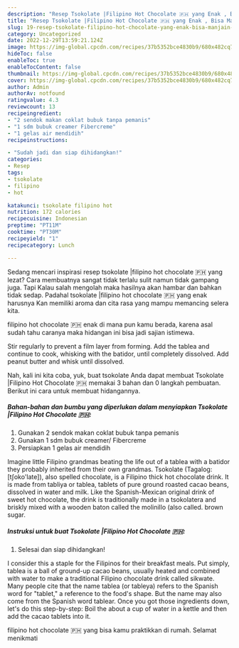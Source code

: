 ```yaml
---
description: "Resep Tsokolate |Filipino Hot Chocolate 🇵🇭 yang Enak , Bisa Manjain Lidah"
title: "Resep Tsokolate |Filipino Hot Chocolate 🇵🇭 yang Enak , Bisa Manjain Lidah"
slug: 19-resep-tsokolate-filipino-hot-chocolate-yang-enak-bisa-manjain-lidah
category: Uncategorized
date: 2022-12-29T13:59:21.124Z
image: https://img-global.cpcdn.com/recipes/37b5352bce4830b9/680x482cq70/tsokolate-filipino-hot-chocolate-foto-resep-utama.jpg
hideToc: false
enableToc: true
enableTocContent: false
thumbnail: https://img-global.cpcdn.com/recipes/37b5352bce4830b9/680x482cq70/tsokolate-filipino-hot-chocolate-foto-resep-utama.jpg
cover: https://img-global.cpcdn.com/recipes/37b5352bce4830b9/680x482cq70/tsokolate-filipino-hot-chocolate-foto-resep-utama.jpg
author: Admin
authorAv: notfound
ratingvalue: 4.3
reviewcount: 13
recipeingredient:
- "2 sendok makan coklat bubuk tanpa pemanis"
- "1 sdm bubuk creamer Fibercreme"
- "1 gelas air mendidih"
recipeinstructions:

- "Sudah jadi dan siap dihidangkan!"
categories:
- Resep
tags:
- tsokolate
- filipino
- hot

katakunci: tsokolate filipino hot 
nutrition: 172 calories
recipecuisine: Indonesian
preptime: "PT11M"
cooktime: "PT30M"
recipeyield: "1"
recipecategory: Lunch

---
```



Sedang mencari inspirasi resep tsokolate |filipino hot chocolate 🇵🇭 yang lezat? Cara membuatnya sangat tidak terlalu sulit namun tidak gampang juga. Tapi Kalau salah mengolah maka hasilnya akan hambar dan bahkan tidak sedap. Padahal tsokolate |filipino hot chocolate 🇵🇭 yang enak harusnya Kan memiliki aroma dan cita rasa yang mampu memancing selera kita.

filipino hot chocolate 🇵🇭 enak di mana pun kamu berada, karena asal sudah tahu caranya maka hidangan ini bisa jadi sajian istimewa.

Stir regularly to prevent a film layer from forming. Add the tablea and continue to cook, whisking with the batidor, until completely dissolved. Add peanut butter and whisk until dissolved.


Nah, kali ini kita coba, yuk, buat tsokolate  Anda dapat membuat Tsokolate |Filipino Hot Chocolate 🇵🇭 memakai 3 bahan dan 0 langkah pembuatan. Berikut ini cara untuk membuat hidangannya.

<!--inarticleads1-->

##### Bahan-bahan dan bumbu yang diperlukan dalam menyiapkan Tsokolate |Filipino Hot Chocolate 🇵🇭:

1. Gunakan 2 sendok makan coklat bubuk tanpa pemanis
1. Gunakan 1 sdm bubuk creamer/ Fibercreme
1. Persiapkan 1 gelas air mendidih


Imagine little Filipino grandmas beating the life out of a tablea with a batidor they probably inherited from their own grandmas. Tsokolate (Tagalog: [tʃoko&#39;late]), also spelled chocolate, is a Filipino thick hot chocolate drink. It is made from tabliya or tablea, tablets of pure ground roasted cacao beans, dissolved in water and milk. Like the Spanish-Mexican original drink of sweet hot chocolate, the drink is traditionally made in a tsokolatera and briskly mixed with a wooden baton called the molinillo (also called. brown sugar. 

<!--inarticleads2-->

##### Instruksi untuk buat Tsokolate |Filipino Hot Chocolate 🇵🇭:


1. Selesai dan siap dihidangkan!

I consider this a staple for the Filipinos for their breakfast meals. Put simply, tablea is a ball of ground-up cacao beans, usually heated and combined with water to make a traditional Filipino chocolate drink called sikwate. Many people cite that the name tablea (or tableya) refers to the Spanish word for &#34;tablet,&#34; a reference to the food&#39;s shape. But the name may also come from the Spanish word tablear. Once you got those ingredients down, let&#39;s do this step-by-step: Boil the about a cup of water in a kettle and then add the cacao tablets into it. 

filipino hot chocolate 🇵🇭 yang bisa kamu praktikkan di rumah. Selamat menikmati
